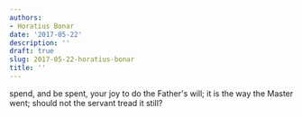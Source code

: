 ```yaml
---
authors:
- Horatius Bonar
date: '2017-05-22'
description: ''
draft: true
slug: 2017-05-22-horatius-bonar
title: ''
---
```

spend, and be spent,
your joy to do the Father's will;
it is the way the Master went;
should not the servant tread it still?



